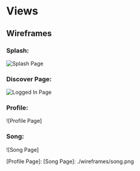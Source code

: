 # Views
## Wireframes
### Splash:
![Splash Page]
### Discover Page:
![Logged In Page]
### Profile:
![Profile Page]
### Song:
![Song Page]

[Splash Page]: ./wireframes/splash.png
[Logged In Page]: ./wireframes/logged_in.png
[Profile Page]:
[Song Page]: ./wireframes/song.png
